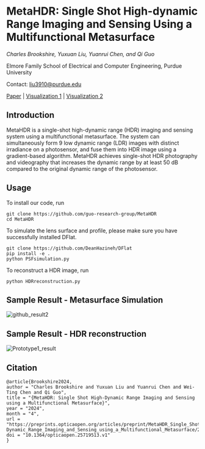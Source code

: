 # MetaHDR: Single Shot High-dynamic Range Imaging and Sensing Using a Multifunctional Metasurface

_Charles Brookshire, Yuxuan Liu, Yuanrui Chen, and Qi Guo_

Elmore Family School of Electrical and Computer Engineering, Purdue University

Contact: liu3910@purdue.edu


[Paper](https://preprints.opticaopen.org/articles/preprint/MetaHDR_Single_Shot_High-Dynamic_Range_Imaging_and_Sensing_using_a_Multifunctional_Metasurface/25719513) | [Visualization 1](https://drive.google.com/file/d/1xR25B3CRW_7aeHa4g03yvT2yfVWkDwZg/view?usp=drive_link) | [Visualization 2](https://drive.google.com/file/d/18klBNhE-oL3ldxwv8qmt05sb1dHNUDW9/view?usp=drive_link)
## Introduction

MetaHDR is a single-shot high-dynamic range (HDR) imaging and sensing system using a multifunctional metasurface. The system can simultaneously form 9 low dynamic range (LDR) images with distinct irradiance on a photosensor, and fuse them into HDR image using a gradient-based algorithm. MetaHDR achieves single-shot HDR photography and videography that increases the dynamic range by at least 50 dB compared to the original dynamic range of the photosensor. 

## Usage
To install our code, run
```
git clone https://github.com/guo-research-group/MetaHDR
cd MetaHDR
```

To simulate the lens surface and profile, please make sure you have successfully installed DFlat.
```
git clone https://github.com/DeanHazineh/DFlat
pip install -e .
python PSFsimulation.py
```

To reconstruct a HDR image, run
```
python HDRreconstruction.py
```

## Sample Result - Metasurface Simulation
![github_result2](https://github.com/guo-research-group/MetaHDR/assets/149278360/ac4aee93-6d48-45ac-9ba1-4b9aeed5389d)

## Sample Result - HDR reconstruction
![Prototype1_result](https://github.com/guo-research-group/MetaHDR/assets/149278360/d585b8f9-c2fb-4fcf-b684-30c0064a2cb2)


## Citation
```
@article{Brookshire2024,
author = "Charles Brookshire and Yuxuan Liu and Yuanrui Chen and Wei-Ting Chen and Qi Guo",
title = "{MetaHDR: Single Shot High-Dynamic Range Imaging and Sensing using a Multifunctional Metasurface}",
year = "2024",
month = "4",
url = "https://preprints.opticaopen.org/articles/preprint/MetaHDR_Single_Shot_High-Dynamic_Range_Imaging_and_Sensing_using_a_Multifunctional_Metasurface/25719513",
doi = "10.1364/opticaopen.25719513.v1"
}
```
